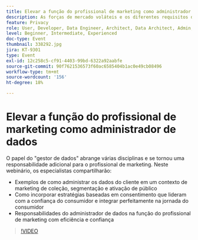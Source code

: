 ```yaml
---
title: Elevar a função do profissional de marketing como administrador de dados
description: As forças de mercado voláteis e os diferentes requisitos de privacidade do consumidor podem apresentar cenários intimidantes para o profissional de marketing digital. Para manter as campanhas em conformidade com os regulamentos, as equipes de marketing precisam de seus parceiros de TI para terem um processo simplificado a fim de desenvolver um processo de governança de dados, que idealmente capacite todos a seguir e aplicar regras de uso responsável dos dados do consumidor. Ouça o que a Adobe e o Scotiabank Digital têm a dizer sobre as principais considerações para um gerenciamento responsável de dados.
feature: Privacy
role: User, Developer, Data Engineer, Architect, Data Architect, Admin, Leader
level: Beginner, Intermediate, Experienced
doc-type: Event
thumbnail: 338292.jpg
jira: KT-9301
type: Event
exl-id: 12c258c5-cf91-4403-99bd-6322a92aabfe
source-git-commit: 90f7621536573f60ac6585404b1ac0e49cb08496
workflow-type: tm+mt
source-wordcount: '156'
ht-degree: 18%

---
```


# Elevar a função do profissional de marketing como administrador de dados

O papel do &quot;gestor de dados&quot; abrange várias disciplinas e se tornou uma responsabilidade adicional para o profissional de marketing. Neste webinário, os especialistas compartilharão:

* Exemplos de como administrar os dados do cliente em um contexto de marketing de coleção, segmentação e ativação de público
* Como incorporar estratégias baseadas em consentimento que lideram com a confiança do consumidor e integrar perfeitamente na jornada do consumidor
* Responsabilidades do administrador de dados na função do profissional de marketing com eficiência e confiança

>[!VIDEO](https://video.tv.adobe.com/v/338292/?quality=12&learn=on)
